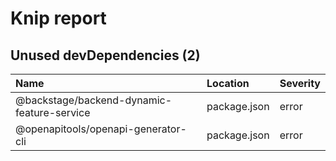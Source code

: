 # Knip report

## Unused devDependencies (2)

| Name                                       | Location     | Severity |
| :----------------------------------------- | :----------- | :------- |
| @backstage/backend-dynamic-feature-service | package.json | error    |
| @openapitools/openapi-generator-cli        | package.json | error    |
